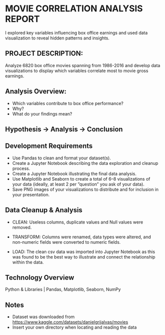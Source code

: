 # **MOVIE CORRELATION ANALYSIS REPORT** 

I explored key variables influencing box office earnings and used data visualization to reveal hidden patterns and insights.

## PROJECT DESCRIPTION:

Analyze 6820 box office movies spanning from 1986-2016 and develop data visualizations to display which variables correlate most to movie gross earnings.

## Analysis Overview:

- Which variables contribute to box office performance?
- Why?
- What do your findings mean?

## Hypothesis -> Analysis -> Conclusion

## Development Requirements

- Use Pandas to clean and format your dataset(s).
- Create a Jupyter Notebook describing the data exploration and cleanup process.
- Create a Jupyter Notebook illustrating the final data analysis.
- Use Matplotlib and Seaborn to create a total of 6–8 visualizations of your data (ideally, at least 2 per ”question” you ask of your data).
- Save PNG images of your visualizations to distribute and for inclusion in your presentation.

## Data Cleanup & Analysis
- CLEAN: Useless columns, duplicate values and Null values were removed.

- TRANSFORM: Columns were renamed, data types were altered, and non-numeric fields were converted to numeric fields.

- LOAD: The clean csv data was imported into Jupyter Notebook as this was found to be the best way to illustrate and connect the relationship within the data.

## Technology Overview
Python & Libraries | Pandas, Matplotlib, Seaborn, NumPy

## Notes
- Dataset was downloaded from https://www.kaggle.com/datasets/danielgrijalvas/movies
- Insert your own directory when locating and reading the data
